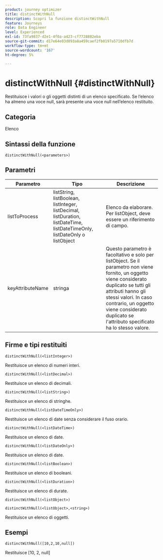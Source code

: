 ```yaml
---
product: journey optimizer
title: distinctWithNull
description: Scopri la funzione distinctWithNull
feature: Journeys
role: Data Engineer
level: Experienced
exl-id: 73fa9837-d2e1-4f0a-a423-cf7728882eba
source-git-commit: d17e64e03d093a8a459caef2fb0197a5710dfb7d
workflow-type: tm+mt
source-wordcount: '167'
ht-degree: 5%

---
```


# distinctWithNull {#distinctWithNull}

Restituisce i valori o gli oggetti distinti di un elenco specificato. Se l’elenco ha almeno una voce null, sarà presente una voce null nell’elenco restituito.

## Categoria

Elenco

## Sintassi della funzione

`distinctWithNull(<parameters>)`

## Parametri

| Parametro | Tipo | Descrizione |
|-----------|------------------|------------------|
| listToProcess | listString, listBoolean, listInteger, listDecimal, listDuration, listDateTime, listDateTimeOnly, listDateOnly o listObject | Elenco da elaborare. Per listObject, deve essere un riferimento di campo. |
| keyAttributeName | stringa | Questo parametro è facoltativo e solo per listObject. Se il parametro non viene fornito, un oggetto viene considerato duplicato se tutti gli attributi hanno gli stessi valori. In caso contrario, un oggetto viene considerato duplicato se l&#39;attributo specificato ha lo stesso valore. |

## Firme e tipi restituiti

`distinctWithNull(<listInteger>)`

Restituisce un elenco di numeri interi.

`distinctWithNull(<listDecimal>)`

Restituisce un elenco di decimali.

`distinctWithNull(<listString>)`

Restituisce un elenco di stringhe.

`distinctWithNull(<listDateTimeOnly>)`

Restituisce un elenco di date senza considerare il fuso orario.

`distinctWithNull(<listDateTime>)`

Restituisce un elenco di date.

`distinctWithNull(<listDateOnly>)`

Restituisce un elenco di date.

`distinctWithNull(<listBoolean>)`

Restituisce un elenco di booleani.

`distinctWithNull(<listDuration>)`

Restituisce un elenco di durate.

`distinctWithNull(<listObject>)`

`distinctWithNull(<listObject>,<string>)`

Restituisce un elenco di oggetti.

## Esempi

`distinctWithNull([10,2,10,null])`

Restituisce [10, 2, null]

